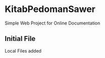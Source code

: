KitabPedomanSawer
=================
Simple Web Project for Online Documentation

Initial File
------------------------
Local Files added
